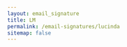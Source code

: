 ```yaml
---
layout: email_signature
title: LM
permalink: /email-signatures/lucinda
sitemap: false
---
```

